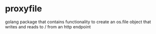 # proxyfile
golang package that contains functionality to create an os.file object that writes and reads to / from an http endpoint
